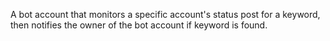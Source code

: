 A bot account that monitors a specific account's status post for a keyword, then notifies the owner of the bot account if keyword is found. 

